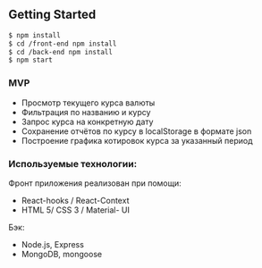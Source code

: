 ## Getting Started

``` sh
$ npm install
$ cd /front-end npm install
$ cd /back-end npm install  
$ npm start
```

### MVP 

  + Просмотр текущего курса валюты
  + Фильтрация по названию и курсу
  + Запрос курса на конкретную дату
  + Сохранение отчётов по курсу в localStorage в формате json
  + Построение графика котировок курса за указанный период

  

### Используемые технологии:

Фронт приложения реализован при помощи:

* React-hooks / React-Context
* HTML 5/ CSS 3 / Material- UI

Бэк:

* Node.js, Express
* MongoDB, mongoose
